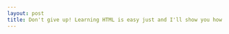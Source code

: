 ```yaml
---
layout: post
title: Don't give up! Learning HTML is easy just and I'll show you how easy it is.
---
```

